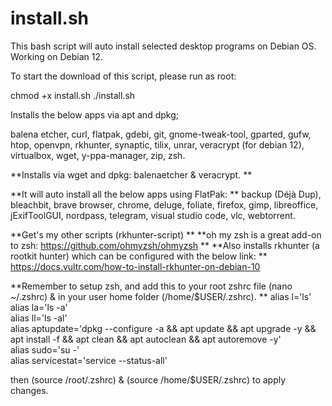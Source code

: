 # install.sh

This bash script will auto install selected desktop programs on Debian OS. Working on Debian 12.

To start the download of this script, please run as root:


chmod +x install.sh
./install.sh

Installs the below apps via apt and dpkg;

balena etcher, curl, flatpak, gdebi, git, gnome-tweak-tool, gparted, gufw, htop, openvpn, rkhunter, synaptic, tilix, unrar, veracrypt (for debian 12), virtualbox, wget, y-ppa-manager, zip, zsh.


**Installs via wget and dpkg: balenaetcher & veracrypt.
**

**It will auto install all the below apps using FlatPak:
**
backup (Déjà Dup), bleachbit, brave browser, chrome, deluge, foliate, firefox, gimp, libreoffice, jExifToolGUI, nordpass, telegram, visual studio code, vlc, webtorrent.


**Get's my other scripts (rkhunter-script)
**
**oh my zsh is a great add-on to zsh: https://github.com/ohmyzsh/ohmyzsh
**
**Also installs rkhunter (a rootkit hunter) which can be configured with the below link:
**
https://docs.vultr.com/how-to-install-rkhunter-on-debian-10


**Remember to setup zsh, and add this to your root zshrc file (nano ~/.zshrc) & in your user home folder (/home/$USER/.zshrc).
**
alias l='ls'  
alias la='ls -a'  
alias ll='ls -al'   
alias aptupdate='dpkg --configure -a && apt update && apt upgrade -y && apt install -f && apt clean && apt autoclean && apt autoremove -y'      
alias sudo='su -'  
alias servicestat='service --status-all'  

then (source /root/.zshrc) & (source /home/$USER/.zshrc) to apply changes.
